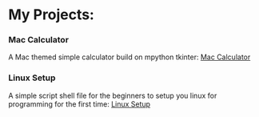 # My Projects:
### Mac Calculator
A Mac themed simple calculator build on mpython tkinter: [Mac Calculator](https://s0m3n.github.io/Mac-Calculator-python/)
### Linux Setup
A simple script shell file for the beginners to setup you linux for programming for the first time: [Linux Setup](https://s0m3n.github.io/linux-setup/)

